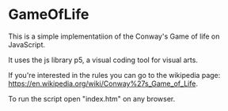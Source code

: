 # GameOfLife
This is a simple implementatiion of the Conway's Game of life on JavaScript. 

It uses the js library p5, a visual coding tool for visual arts.

If you're interested in the rules you can go to the wikipedia page: https://en.wikipedia.org/wiki/Conway%27s_Game_of_Life.

To run the script open "index.htm" on any browser.
